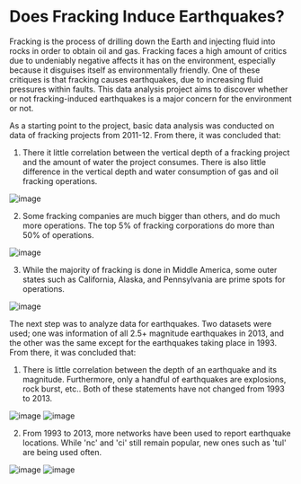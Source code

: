 # Does Fracking Induce Earthquakes?

Fracking is the process of drilling down the Earth and injecting fluid into rocks in order to obtain oil and gas. Fracking faces a high amount of critics due to undeniably negative affects it has on the environment, especially because it disguises itself as environmentally friendly. One of these critiques is that fracking causes earthquakes, due to increasing fluid pressures within faults. This data analysis project aims to discover whether or not fracking-induced earthquakes is a major concern for the environment or not.

As a starting point to the project, basic data analysis was conducted on data of fracking projects from 2011-12. From there, it was concluded that:

1. There it little correlation between the vertical depth of a fracking project and the amount of water the project consumes. There is also little difference in the vertical depth and water consumption of gas and oil fracking operations.
 
![image](https://user-images.githubusercontent.com/77365987/164563725-80a8a4c7-591f-40dd-8601-b8bedd3eec81.png)

2. Some fracking companies are much bigger than others, and do much more operations. The top 5% of fracking corporations do more than 50% of operations.
 
![image](https://user-images.githubusercontent.com/77365987/164563837-4ec6f59b-f8bc-42cf-b172-f4aefd1b5cd9.png)

3. While the majority of fracking is done in Middle America, some outer states such as California, Alaska, and Pennsylvania are prime spots for operations.
 
![image](https://user-images.githubusercontent.com/77365987/164564053-4d7ba4eb-13b6-48b6-bc51-7a5c35498397.png)

The next step was to analyze data for earthquakes. Two datasets were used; one was information of all 2.5+ magnitude earthquakes in 2013, and the other was the same except for the earthquakes taking place in 1993. From there, it was concluded that:

1. There is little correlation between the depth of an earthquake and its magnitude. Furthermore, only a handful of earthquakes are explosions, rock burst, etc.. Both of these statements have not changed from 1993 to 2013.
 
![image](https://user-images.githubusercontent.com/77365987/164564500-e50193d3-977c-4693-b802-5e3494391550.png)
![image](https://user-images.githubusercontent.com/77365987/164564505-c0178bdc-fda7-4f6a-9ea2-5bd831712082.png)

2. From 1993 to 2013, more networks have been used to report earthquake locations. While 'nc' and 'ci' still remain popular, new ones such as 'tul' are being used often.

![image](https://user-images.githubusercontent.com/77365987/164565042-d9578434-e2cc-4958-8eed-b0b19429a768.png)
![image](https://user-images.githubusercontent.com/77365987/164565054-8e38b5f9-e250-401b-a586-0b9efe30a4ad.png)
